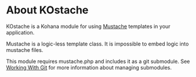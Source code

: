 # About KOstache

KOstache is a Kohana module for using [Mustache](http://defunkt.github.com/mustache/) templates in your application.

Mustache is a logic-less template class. It is impossible to embed logic into mustache files.

This module requires mustache.php and includes it as a git submodule.  See [Working With Git](tutorials.git) for more information about managing submodules.